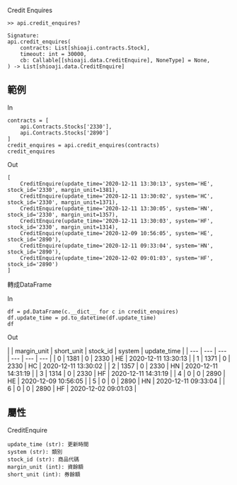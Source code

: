 Credit Enquires

```
>> api.credit_enquires?

Signature:
api.credit_enquires(
    contracts: List[shioaji.contracts.Stock],
    timeout: int = 30000,
    cb: Callable[[shioaji.data.CreditEnquire], NoneType] = None,
) -> List[shioaji.data.CreditEnquire]

```

## 範例

In

```
contracts = [
    api.Contracts.Stocks['2330'],
    api.Contracts.Stocks['2890']
]
credit_enquires = api.credit_enquires(contracts)
credit_enquires

```

Out

```
[
    CreditEnquire(update_time='2020-12-11 13:30:13', system='HE', stock_id='2330', margin_unit=1381), 
    CreditEnquire(update_time='2020-12-11 13:30:02', system='HC', stock_id='2330', margin_unit=1371), 
    CreditEnquire(update_time='2020-12-11 13:30:05', system='HN', stock_id='2330', margin_unit=1357), 
    CreditEnquire(update_time='2020-12-11 13:30:03', system='HF', stock_id='2330', margin_unit=1314), 
    CreditEnquire(update_time='2020-12-09 10:56:05', system='HE', stock_id='2890'), 
    CreditEnquire(update_time='2020-12-11 09:33:04', system='HN', stock_id='2890'), 
    CreditEnquire(update_time='2020-12-02 09:01:03', system='HF', stock_id='2890')
]

```

轉成DataFrame

In

```
df = pd.DataFrame(c.__dict__ for c in credit_enquires)
df.update_time = pd.to_datetime(df.update_time)
df

```

Out

| | margin_unit | short_unit | stock_id | system | update_time | | --- | --- | --- | --- | --- | --- | | 0 | 1381 | 0 | 2330 | HE | 2020-12-11 13:30:13 | | 1 | 1371 | 0 | 2330 | HC | 2020-12-11 13:30:02 | | 2 | 1357 | 0 | 2330 | HN | 2020-12-11 14:31:19 | | 3 | 1314 | 0 | 2330 | HF | 2020-12-11 14:31:19 | | 4 | 0 | 0 | 2890 | HE | 2020-12-09 10:56:05 | | 5 | 0 | 0 | 2890 | HN | 2020-12-11 09:33:04 | | 6 | 0 | 0 | 2890 | HF | 2020-12-02 09:01:03 |

## 屬性

CreditEnquire

```
update_time (str): 更新時間
system (str): 類別
stock_id (str): 商品代碼
margin_unit (int): 資餘額
short_unit (int): 券餘額

```
